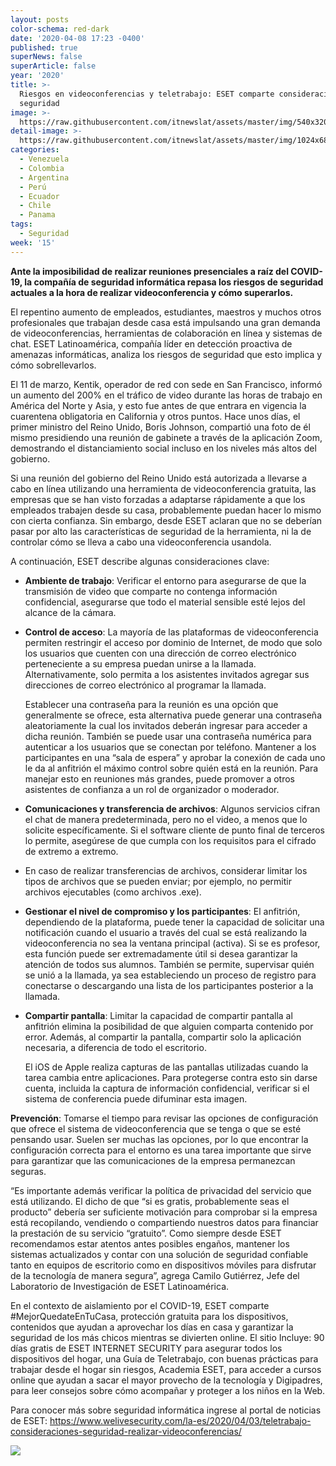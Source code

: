 ```yaml
---
layout: posts
color-schema: red-dark
date: '2020-04-08 17:23 -0400'
published: true
superNews: false
superArticle: false
year: '2020'
title: >-
  Riesgos en videoconferencias y teletrabajo: ESET comparte consideraciones de
  seguridad
image: >-
  https://raw.githubusercontent.com/itnewslat/assets/master/img/540x320/Videoconferencias-p.jpg
detail-image: >-
  https://raw.githubusercontent.com/itnewslat/assets/master/img/1024x680/Videoconferencias-g.jpg
categories:
  - Venezuela
  - Colombia
  - Argentina
  - Perú
  - Ecuador
  - Chile
  - Panama
tags:
  - Seguridad
week: '15'
---
```

**Ante la imposibilidad de realizar reuniones presenciales a raíz del COVID-19, la compañía de seguridad informática repasa los riesgos de seguridad actuales a la hora de realizar videoconferencia y cómo superarlos.**

El repentino aumento de empleados, estudiantes, maestros y muchos otros profesionales que trabajan desde casa está impulsando una gran demanda de videoconferencias, herramientas de colaboración en línea y sistemas de chat. ESET Latinoamérica, compañía líder en detección proactiva de amenazas informáticas, analiza los riesgos de seguridad que esto implica y cómo sobrellevarlos.
 
 El 11 de marzo, Kentik, operador de red con sede en San Francisco, informó un aumento del 200% en el tráfico de video durante las horas de trabajo en América del Norte y Asia, y esto fue antes de que entrara en vigencia la cuarentena obligatoria en California y otros puntos. Hace unos días, el primer ministro del Reino Unido, Boris Johnson, compartió una foto de él mismo presidiendo una reunión de gabinete a través de la aplicación Zoom, demostrando el distanciamiento social incluso en los niveles más altos del gobierno.
 
Si una reunión del gobierno del Reino Unido está autorizada a llevarse a cabo en línea utilizando una herramienta de videoconferencia gratuita, las empresas que se han visto forzadas a adaptarse rápidamente a que los empleados trabajen desde su casa, probablemente puedan hacer lo mismo con cierta confianza. Sin embargo, desde ESET aclaran que no se deberían pasar por alto las características de seguridad de la herramienta, ni la de controlar cómo se lleva a cabo una videoconferencia usandola.
 
A continuación, ESET describe algunas consideraciones clave:
 
- **Ambiente de trabajo**: Verificar el entorno para asegurarse de que la transmisión de video que comparte no contenga información confidencial, asegurarse que todo el material sensible esté lejos del alcance de la cámara.
 
- **Control de acceso**: La mayoría de las plataformas de videoconferencia permiten restringir el acceso por dominio de Internet, de modo que solo los usuarios que cuenten con una dirección de correo electrónico perteneciente a su empresa puedan unirse a la llamada. Alternativamente, solo permita a los asistentes invitados agregar sus direcciones de correo electrónico al programar la llamada.
 
  Establecer una contraseña para la reunión es una opción que generalmente se ofrece, esta alternativa puede generar una contraseña aleatoriamente la cual los invitados deberán ingresar para acceder a dicha reunión. También se puede usar una contraseña numérica para autenticar a los usuarios que se conectan por teléfono. Mantener a los participantes en una “sala de espera” y aprobar la conexión de cada uno le da al anfitrión el máximo control sobre quién está en la reunión. Para manejar esto en reuniones más grandes, puede promover a otros asistentes de confianza a un rol de organizador o moderador.
 
- **Comunicaciones y transferencia de archivos**: Algunos servicios cifran el chat de manera predeterminada, pero no el video, a menos que lo solicite específicamente. Si el software cliente de punto final de terceros lo permite, asegúrese de que cumpla con los requisitos para el cifrado de extremo a extremo.
- En caso de realizar transferencias de archivos, considerar limitar los tipos de archivos que se pueden enviar; por ejemplo, no permitir archivos ejecutables (como archivos .exe).
 
- **Gestionar el nivel de compromiso y los participantes**: El anfitrión, dependiendo de la plataforma, puede tener la capacidad de solicitar una notificación cuando el usuario a través del cual se está realizando la videoconferencia no sea la ventana principal (activa). Si se es profesor, esta función puede ser extremadamente útil si desea garantizar la atención de todos sus alumnos. También se permite, supervisar quién se unió a la llamada, ya sea estableciendo un proceso de registro para conectarse o descargando una lista de los participantes posterior a la llamada.

- **Compartir pantalla**: Limitar la capacidad de compartir pantalla al anfitrión elimina la posibilidad de que alguien comparta contenido por error. Además, al compartir la pantalla, compartir solo la aplicación necesaria, a diferencia de todo el escritorio.
 
  El iOS de Apple realiza capturas de las pantallas utilizadas cuando la tarea cambia entre aplicaciones. Para protegerse contra esto sin darse cuenta, incluida la captura de información confidencial, verificar si el sistema de conferencia puede difuminar esta imagen.
 
**Prevención**: Tomarse el tiempo para revisar las opciones de configuración que ofrece el sistema de videoconferencia que se tenga o que se esté pensando usar. Suelen ser muchas las opciones, por lo que encontrar la configuración correcta para el entorno es una tarea importante que sirve para garantizar que las comunicaciones de la empresa permanezcan seguras.
 
“Es importante además verificar la política de privacidad del servicio que está utilizando. El dicho de que “si es gratis, probablemente seas el producto” debería ser suficiente motivación para comprobar si la empresa está recopilando, vendiendo o compartiendo nuestros datos para financiar la prestación de su servicio “gratuito”. Como siempre desde ESET recomendamos estar atentos antes posibles engaños, mantener los sistemas actualizados y contar con una solución de seguridad confiable tanto en equipos de escritorio como en dispositivos móviles para disfrutar de la tecnología de manera segura”, agrega Camilo Gutiérrez, Jefe del Laboratorio de Investigación de ESET Latinoamérica.
 
En el contexto de aislamiento por el COVID-19, ESET comparte #MejorQuedateEnTuCasa, protección gratuita para los dispositivos, contenidos que ayudan a aprovechar los días en casa y garantizar la seguridad de los más chicos mientras se divierten online. El sitio Incluye: 90 días gratis de ESET INTERNET SECURITY para asegurar todos los dispositivos del hogar, una Guía de Teletrabajo, con buenas prácticas para trabajar desde el hogar sin riesgos, Academia ESET, para acceder a cursos online que ayudan a sacar el mayor provecho de la tecnología y Digipadres, para leer consejos sobre cómo acompañar y proteger a los niños en la Web.
 
Para conocer más sobre seguridad informática ingrese al portal de noticias de ESET: https://www.welivesecurity.com/la-es/2020/04/03/teletrabajo-consideraciones-seguridad-realizar-videoconferencias/

<img src="https://tracker.metricool.com/c3po.jpg?hash=56f88a41e39ab42c063cc51676587a04"/>